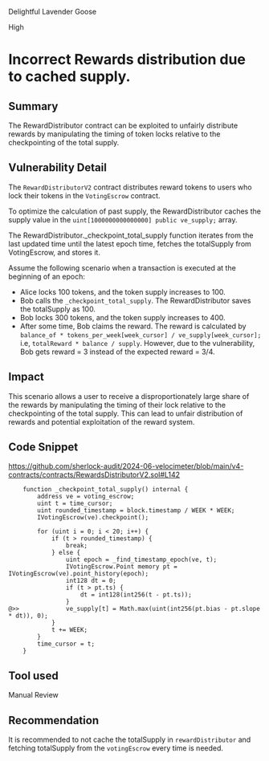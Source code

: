 Delightful Lavender Goose

High

# Incorrect Rewards distribution due to cached supply.

## Summary
The RewardDistributor contract can be exploited to unfairly distribute rewards by manipulating the timing of token locks relative to the checkpointing of the total supply.

## Vulnerability Detail
The `RewardDistributorV2` contract distributes reward tokens to users who lock their tokens in the `VotingEscrow` contract. 

To optimize the calculation of past supply, the RewardDistributor caches the supply value in the `uint[1000000000000000] public ve_supply;` array. 

The RewardDistributor._checkpoint_total_supply function iterates from the last updated time until the latest epoch time, fetches the totalSupply from VotingEscrow, and stores it.

Assume the following scenario when a transaction is executed at the beginning of an epoch:

- Alice locks 100 tokens, and the token supply increases to 100.
- Bob calls the `_checkpoint_total_supply`. The RewardDistributor saves the totalSupply as 100.
- Bob locks 300 tokens, and the token supply increases to 400.
- After some time, Bob claims the reward.
The reward is calculated by `balance_of * tokens_per_week[week_cursor] / ve_supply[week_cursor];`  i.e, `totalReward * balance / supply`. 
However, due to the vulnerability, Bob gets reward = 3 instead of the expected reward = 3/4.

## Impact
This scenario allows a user to receive a disproportionately large share of the rewards by manipulating the timing of their lock relative to the checkpointing of the total supply. This can lead to unfair distribution of rewards and potential exploitation of the reward system.

## Code Snippet
https://github.com/sherlock-audit/2024-06-velocimeter/blob/main/v4-contracts/contracts/RewardsDistributorV2.sol#L142
```solidity
    function _checkpoint_total_supply() internal {
        address ve = voting_escrow;
        uint t = time_cursor;
        uint rounded_timestamp = block.timestamp / WEEK * WEEK;
        IVotingEscrow(ve).checkpoint();

        for (uint i = 0; i < 20; i++) {
            if (t > rounded_timestamp) {
                break;
            } else {
                uint epoch = _find_timestamp_epoch(ve, t);
                IVotingEscrow.Point memory pt = IVotingEscrow(ve).point_history(epoch);
                int128 dt = 0;
                if (t > pt.ts) {
                    dt = int128(int256(t - pt.ts));
                }
@>>             ve_supply[t] = Math.max(uint(int256(pt.bias - pt.slope * dt)), 0);
            }
            t += WEEK;
        }
        time_cursor = t;
    }
```

## Tool used

Manual Review

## Recommendation
It is  recommended to not cache the totalSupply in `rewardDistributor` and fetching totalSupply from the `votingEscrow` every time is needed.
